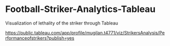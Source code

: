 # Football-Striker-Analytics-Tableau
Visualization of lethality of the striker through Tableau

https://public.tableau.com/app/profile/mugilan.t4771/viz/StrikersAnalysis/Performanceofstrikers?publish=yes
